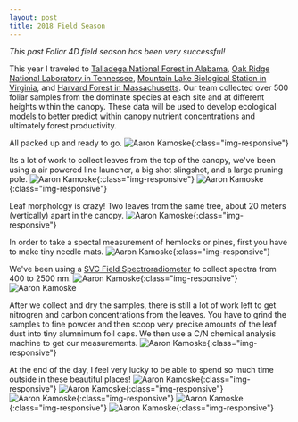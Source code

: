 ```yaml
---
layout: post
title: 2018 Field Season
---
```


*This past Foliar 4D field season has been very successful!*

This year I traveled to [Talladega National Forest in Alabama](https://www.fs.usda.gov/detail/alabama/about-forest/districts/?cid=fsbdev3_002555), [Oak Ridge National Laboratory in Tennessee](https://www.ornl.gov/), [Mountain Lake Biological Station in Virginia](https://mlbs.virginia.edu/), and [Harvard Forest in Massachusetts](http://harvardforest.fas.harvard.edu/). Our team collected over 500 foliar samples from the dominate species at each site and at different heights within the canopy. These data will be used to develop ecological models to better predict within canopy nutrient concentrations and ultimately forest productivity. 

All packed up and ready to go.
![Aaron Kamoske](/images/Aaron_Kamoske_Packing.jpg){:class="img-responsive"}

Its a lot of work to collect leaves from the top of the canopy, we've been using a air powered line launcher, a big shot slingshot, and a large pruning pole.
![Aaron Kamoske](/images/AaronKamoske_field.jpg){:class="img-responsive"}
![Aaron Kamoske](/images/AaronKamoske_Bigshot.jpg){:class="img-responsive"}

Leaf morphology is crazy! Two leaves from the same tree, about 20 meters (vertically) apart in the canopy.
![Aaron Kamoske](/images/Aaron_Kamoske_Leaves.jpg){:class="img-responsive"}

In order to take a spectal measurement of hemlocks or pines, first you have to make tiny needle mats.
![Aaron Kamoske](/images/Aaron_Kamoske_hemlock_mats.jpg){:class="img-responsive"}

We've been using a [SVC Field Spectroradiometer](https://www.spectravista.com/) to collect spectra from 400 to 2500 nm.
![Aaron Kamoske](/images/Aaron_Kamoske_spectra.jpg){:class="img-responsive"}
![Aaron Kamoske](images/Aaron_Kamoske_Scanning.jpg)

After we collect and dry the samples, there is still a lot of work left to get nitrogren and carbon concentrations from the leaves. You have to grind the samples to fine powder and then scoop very precise amounts of the leaf dust into tiny alumnimum foil caps. We then use a C/N chemical analysis machine to get our measurements.
![Aaron Kamoske](/images/Aaron_Kamoske_CN.jpg){:class="img-responsive"}

At the end of the day, I feel very lucky to be able to spend so much time outside in these beautiful places!
![Aaron Kamoske](/images/Aaron_Kamoske_MLBS.jpg){:class="img-responsive"}
![Aaron Kamoske](/images/AaronKamoske_TallField.jpg){:class="img-responsive"}
![Aaron Kamoske](/images/AaronKamoske_forestLight.jpg){:class="img-responsive"}
![Aaron Kamoske](/images/AaronKamoske_HARV.jpg){:class="img-responsive"}
![Aaron Kamoske](/images/Aaron_Kamoske_TALL.jpg){:class="img-responsive"}